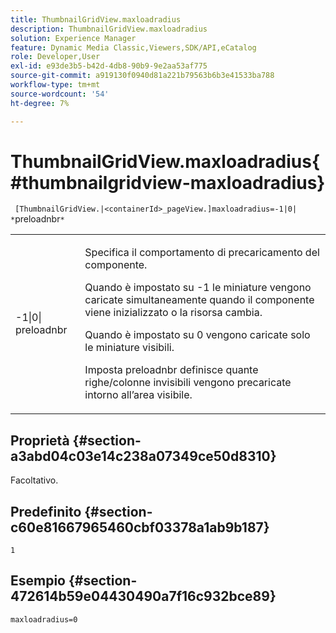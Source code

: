 ```yaml
---
title: ThumbnailGridView.maxloadradius
description: ThumbnailGridView.maxloadradius
solution: Experience Manager
feature: Dynamic Media Classic,Viewers,SDK/API,eCatalog
role: Developer,User
exl-id: e93de3b5-b42d-4db8-90b9-9e2aa53af775
source-git-commit: a919130f0940d81a221b79563b6b3e41533ba788
workflow-type: tm+mt
source-wordcount: '54'
ht-degree: 7%

---
```


# ThumbnailGridView.maxloadradius{#thumbnailgridview-maxloadradius}

` [ThumbnailGridView.|<containerId>_pageView.]maxloadradius=-1|0| *`preloadnbr`*`

<table id="table_D29F1F6A8EC74F42A254C823435F9493"> 
 <tbody> 
  <tr> 
   <td colname="col1"> <p><span class="codeph">-1|0|<span class="varname"> preloadnbr</span></span> </p> </td> 
   <td colname="col2"> <p>Specifica il comportamento di precaricamento del componente. </p> <p>Quando è impostato su <span class="codeph"> -1</span> le miniature vengono caricate simultaneamente quando il componente viene inizializzato o la risorsa cambia. </p> <p>Quando è impostato su <span class="codeph"> 0</span> vengono caricate solo le miniature visibili. </p> <p>Imposta <span class="codeph"><span class="varname"> preloadnbr</span></span> definisce quante righe/colonne invisibili vengono precaricate intorno all’area visibile. </p> </td> 
  </tr> 
 </tbody> 
</table>

## Proprietà {#section-a3abd04c03e14c238a07349ce50d8310}

Facoltativo.

## Predefinito {#section-c60e81667965460cbf03378a1ab9b187}

`1`

## Esempio {#section-472614b59e04430490a7f16c932bce89}

`maxloadradius=0`
